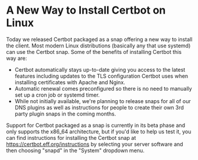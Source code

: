 # A New Way to Install Certbot on Linux

Today we released Certbot packaged as a snap offering a new way to install the client. Most modern Linux distributions (basically any that use systemd) can use the Certbot snap. Some of the benefits of installing Certbot this way are:

* Certbot automatically stays up-to-date giving you access to the latest features including updates to the TLS configuration Certbot uses when installing certificates with Apache and Nginx.
* Automatic renewal comes preconfigured so there is no need to manually set up a cron job or systemd timer.
* While not initially available, we're planning to release snaps for all of our DNS plugins as well as instructions for people to create their own 3rd party plugin snaps in the coming months.

Support for Certbot packaged as a snap is currently in its beta phase and only supports the x86_64 architecture, but if you'd like to help us test it, you can find instructions for installing the Certbot snap at
https://certbot.eff.org/instructions by selecting your server software and then choosing "snapd" in the "System" dropdown menu.
